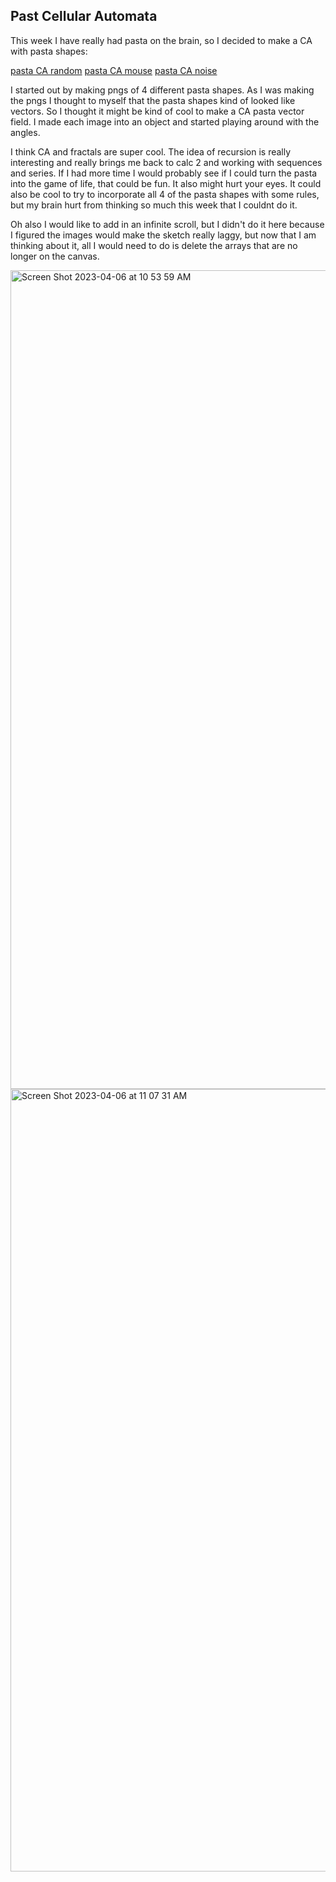 ## Past Cellular Automata

This week I have really had pasta on the brain, so I decided to make a CA with pasta shapes:

[pasta CA random](https://editor.p5js.org/gracywhelihan/sketches/kWIPz6o-N)
[pasta CA mouse](https://editor.p5js.org/gracywhelihan/sketches/4p4LsGnrs)
[pasta CA noise](https://editor.p5js.org/gracywhelihan/sketches/WGvEkuUhe)

I started out by making pngs of 4 different pasta shapes. As I was making the pngs I thought to myself that the pasta shapes kind of looked like vectors. So I thought it might be kind of cool to make a CA pasta vector field. I made each image into an object and started playing around with the angles.

I think CA and fractals are super cool. The idea of recursion is really interesting and really brings me back to calc 2 and working with sequences and series. If I had more time I would probably see if I could turn the pasta into the game of life, that could be fun. It also might hurt your eyes.
It could also be cool to try to incorporate all 4 of the pasta shapes with some rules, but my brain hurt from thinking so much this week that I couldnt do it. 

Oh also I would like to add in an infinite scroll, but I didn't do it here because I figured the images would make the sketch really laggy, but now that I am thinking about it, all I would need to do is delete the arrays that are no longer on the canvas. 


<img width="1310" alt="Screen Shot 2023-04-06 at 10 53 59 AM" src="https://user-images.githubusercontent.com/76453899/230418700-9bff2688-f55a-4aed-9912-77ed0d51be49.png">


<img width="1252" alt="Screen Shot 2023-04-06 at 11 07 31 AM" src="https://user-images.githubusercontent.com/76453899/230421060-1e5c6f1b-a65b-4100-a4f8-ed5ca18ff341.png">

